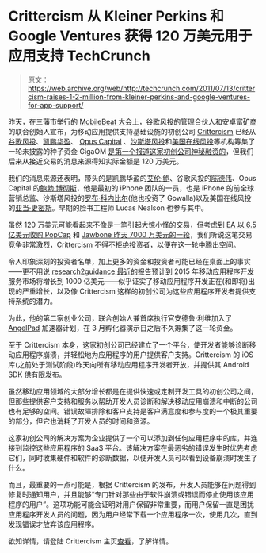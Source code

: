 # Crittercism 从 Kleiner Perkins 和 Google Ventures 获得 120 万美元用于应用支持 TechCrunch

> 原文：<https://web.archive.org/web/http://techcrunch.com/2011/07/13/crittercism-raises-1-2-million-from-kleiner-perkins-and-google-ventures-for-app-support/>

昨天，在三藩市举行的 [MobileBeat 大会](https://web.archive.org/web/20230203135000/http://events.venturebeat.com/mobilebeat2011/)上，谷歌风投的管理合伙人和安卓[富矿商](https://web.archive.org/web/20230203135000/http://www.crunchbase.com/person/rich-miner)的联合创始人宣布，为移动应用提供支持基础设施的初创公司 [Crittercism](https://web.archive.org/web/20230203135000/http://www.crittercism.com/) 已经从[谷歌风投](https://web.archive.org/web/20230203135000/http://www.crunchbase.com/financial-organization/google-ventures)、[凯鹏华盈](https://web.archive.org/web/20230203135000/http://www.crunchbase.com/financial-organization/kleiner-perkins-caufield-byers)、 [Opus Capital](https://web.archive.org/web/20230203135000/http://www.crunchbase.com/financial-organization/opus-capital) 、[沙斯塔风投](https://web.archive.org/web/20230203135000/http://www.crunchbase.com/financial-organization/shasta-ventures)和[美国在线风投](https://web.archive.org/web/20230203135000/http://www.crunchbase.com/financial-organization/aol-ventures)等机构筹集了一轮未披露的种子资金 GigaOM [是第一个报道这家初创公司神秘融资的](https://web.archive.org/web/20230203135000/http://gigaom.com/2011/07/12/crittercism-rides-the-growing-mobile-app-services-boom/)，但我们后来从接近交易的消息来源得知实际金额是 120 万美元。

我们的消息来源还表明，带头的是凯鹏华盈的[艾伦·鲍](https://web.archive.org/web/20230203135000/http://www.crunchbase.com/person/ellen-pao)、谷歌风投的[陈德伟](https://web.archive.org/web/20230203135000/http://www.crunchbase.com/person/wesley-chan)、Opus Capital 的[鲍勃·博彻斯](https://web.archive.org/web/20230203135000/http://www.crunchbase.com/person/bob-borchers)，他是最初的 iPhone 团队的一员，也是 iPhone 的前全球营销总监、沙斯塔风投的[罗布·科内比尔](https://web.archive.org/web/20230203135000/http://www.crunchbase.com/person/rob-coneybeer)(他也投资了 Gowalla)以及美国在线风投的[亚当·史密斯](https://web.archive.org/web/20230203135000/http://www.crunchbase.com/person/adam-d-smith)。早期的脸书工程师 Lucas Nealson 也参与其中。

虽然 120 万美元可能看起来不像是一笔引起大惊小怪的交易，但考虑到 [EA 以 6.5 亿美元收购 PopCap](https://web.archive.org/web/20230203135000/https://techcrunch.com/2011/07/12/confirmed-ea-buys-popcap-games-for-750-million-plus-earn-out/) 和 [Jawbone 昨天 7000 万美元的一轮](https://web.archive.org/web/20230203135000/https://techcrunch.com/2011/07/12/jawbone-raises-70m-from-jp-morgan-asset-management/)，我们听说这笔交易竞争非常激烈，Crittercism 不得不拒绝投资者，以便在这一轮中腾出空间。

令人印象深刻的投资者名单，加上更多的资金和投资者可能已经在桌面上的事实——更不用说 [research2guidance 最近的报告](https://web.archive.org/web/20230203135000/http://www.research2guidance.com/shop/index.php/application-developer-market-2010-2015)预计到 2015 年移动应用程序开发服务市场将增长到 1000 亿美元——似乎证实了移动应用程序开发正在(和即将)出现的严重增长，以及像 Crittercism 这样的初创公司为这些应用程序开发者提供支持系统的潜力。

为此，他的第二家创业公司，联合创始人兼首席执行官安德鲁·利维加入了 [AngelPad](https://web.archive.org/web/20230203135000/http://angelpad.org/) 加速器计划，在 3 月孵化器演示日之后不久筹集了这一轮资金。

至于 Crittercism 本身，这家初创公司已经建立了一个平台，使开发者能够诊断移动应用程序崩溃，并轻松地为应用程序的用户提供客户支持。Crittercism 的 iOS 库(之前处于测试阶段)昨天向所有移动应用程序开发者开放，并提供其 Android SDK 供有限发布。

虽然移动应用领域的大部分增长都是在提供快速或定制开发工具的初创公司之间，但那些提供客户支持和服务以帮助开发人员诊断和解决移动应用崩溃和中断的公司也有足够的空间。错误故障排除和客户支持是客户满意度和参与度的一个极其重要的部分，但它也消耗了开发人员的时间和资源。

这家初创公司的解决方案为企业提供了一个可以添加到任何应用程序中的库，并连接到监控这些应用程序的 SaaS 平台。该解决方案在最恶劣的错误发生时优先考虑它们，同时收集硬件和软件的诊断数据，以便开发人员可以看到设备崩溃时发生了什么。

而且，最重要的一点可能是，根据 Crittercism 的发布，开发人员能够在问题得到修复时通知用户，并且能够“专门针对那些由于软件崩溃或错误而停止使用该应用程序的用户”。这项功能可能会证明对用户保留非常重要，而用户保留一直是困扰应用程序开发人员的问题，因为用户经常下载一个应用程序一次，使用几次，直到发现错误才放弃该应用程序。

欲知详情，请登陆 Crittercism 主页[查看](https://web.archive.org/web/20230203135000/http://www.crittercism.com/)，了解详情。